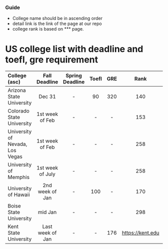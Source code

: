 
### Guide
  - College name should be in ascending order
  - detail link is the link of the page at our repo
  - college rank is based on *** page.

# US college list with deadline and toefl, gre requirement

| College (asc)  | Fall Deadline  | Spring Deadline | Toefl | GRE | Rank | detail link |
| :------------ |:---------------:| :-----:| :-----:| :-----:| :-----:| :-----:|
| Arizona State University      | Dec 31 | - | 90 | 320 | 140 | *** |
| Colorado State University | 1st week of Feb | - | - | - | 153 | https://colostate.edu |
| University of Nevada, Los Vegas | 1st week of Feb | - | - | - | 258 | https://www.unlv.edu/ |
| University of Memphis | 1st week of July | - | - | - | 258 | http://www.memphis.edu/ |
| University of Hawaii      | 2nd week of Jan | - | 100 | - | 170 | https://www.hawaii.edu/ |
| Boise State University | mid Jan | - | - | - | 298 | https://coen.boisestate.edu/ | 
| Kent State University | Last week of Jan | - | - | 176 | https://kent.edu |
